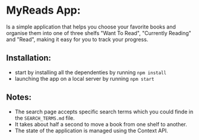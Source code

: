 # MyReads App:
Is a simple application that helps you choose your favorite books and organise them into one of three shelfs "Want To Read", "Currently Reading" and "Read", making it easy for you to track your progress.

## Installation:
- start by installing all the dependenties by running `npm install`
- launching the app on a local server by running `npm start`

## Notes:
- The search page accepts specific search terms which you could finde in the `SEARCH_TERMS.md` file.
- It takes about half a second to move a book from one shelf to another.
- The state of the application is managed using the Context API.